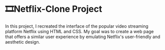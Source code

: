 # 🎞️Netflix-Clone Project
In this project, I recreated the interface of the popular video streaming platform Netflix using HTML and CSS. My goal was to create a web page that offers a similar user experience by emulating Netflix's user-friendly and aesthetic design.
